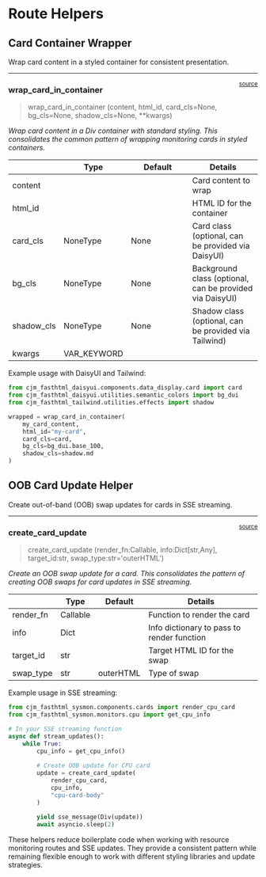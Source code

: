 # Route Helpers


<!-- WARNING: THIS FILE WAS AUTOGENERATED! DO NOT EDIT! -->

## Card Container Wrapper

Wrap card content in a styled container for consistent presentation.

------------------------------------------------------------------------

<a
href="https://github.com/cj-mills/cjm-fasthtml-resources/blob/main/cjm_fasthtml_resources/utils/route_helpers.py#L12"
target="_blank" style="float:right; font-size:smaller">source</a>

### wrap_card_in_container

>  wrap_card_in_container (content, html_id, card_cls=None, bg_cls=None,
>                              shadow_cls=None, **kwargs)

*Wrap card content in a Div container with standard styling. This
consolidates the common pattern of wrapping monitoring cards in styled
containers.*

<table>
<colgroup>
<col style="width: 6%" />
<col style="width: 25%" />
<col style="width: 34%" />
<col style="width: 34%" />
</colgroup>
<thead>
<tr>
<th></th>
<th><strong>Type</strong></th>
<th><strong>Default</strong></th>
<th><strong>Details</strong></th>
</tr>
</thead>
<tbody>
<tr>
<td>content</td>
<td></td>
<td></td>
<td>Card content to wrap</td>
</tr>
<tr>
<td>html_id</td>
<td></td>
<td></td>
<td>HTML ID for the container</td>
</tr>
<tr>
<td>card_cls</td>
<td>NoneType</td>
<td>None</td>
<td>Card class (optional, can be provided via DaisyUI)</td>
</tr>
<tr>
<td>bg_cls</td>
<td>NoneType</td>
<td>None</td>
<td>Background class (optional, can be provided via DaisyUI)</td>
</tr>
<tr>
<td>shadow_cls</td>
<td>NoneType</td>
<td>None</td>
<td>Shadow class (optional, can be provided via Tailwind)</td>
</tr>
<tr>
<td>kwargs</td>
<td>VAR_KEYWORD</td>
<td></td>
<td></td>
</tr>
</tbody>
</table>

Example usage with DaisyUI and Tailwind:

``` python
from cjm_fasthtml_daisyui.components.data_display.card import card
from cjm_fasthtml_daisyui.utilities.semantic_colors import bg_dui
from cjm_fasthtml_tailwind.utilities.effects import shadow

wrapped = wrap_card_in_container(
    my_card_content,
    html_id="my-card",
    card_cls=card,
    bg_cls=bg_dui.base_100,
    shadow_cls=shadow.md
)
```

## OOB Card Update Helper

Create out-of-band (OOB) swap updates for cards in SSE streaming.

------------------------------------------------------------------------

<a
href="https://github.com/cj-mills/cjm-fasthtml-resources/blob/main/cjm_fasthtml_resources/utils/route_helpers.py#L50"
target="_blank" style="float:right; font-size:smaller">source</a>

### create_card_update

>  create_card_update (render_fn:Callable, info:Dict[str,Any],
>                          target_id:str, swap_type:str='outerHTML')

*Create an OOB swap update for a card. This consolidates the pattern of
creating OOB swaps for card updates in SSE streaming.*

<table>
<thead>
<tr>
<th></th>
<th><strong>Type</strong></th>
<th><strong>Default</strong></th>
<th><strong>Details</strong></th>
</tr>
</thead>
<tbody>
<tr>
<td>render_fn</td>
<td>Callable</td>
<td></td>
<td>Function to render the card</td>
</tr>
<tr>
<td>info</td>
<td>Dict</td>
<td></td>
<td>Info dictionary to pass to render function</td>
</tr>
<tr>
<td>target_id</td>
<td>str</td>
<td></td>
<td>Target HTML ID for the swap</td>
</tr>
<tr>
<td>swap_type</td>
<td>str</td>
<td>outerHTML</td>
<td>Type of swap</td>
</tr>
</tbody>
</table>

Example usage in SSE streaming:

``` python
from cjm_fasthtml_sysmon.components.cards import render_cpu_card
from cjm_fasthtml_sysmon.monitors.cpu import get_cpu_info

# In your SSE streaming function
async def stream_updates():
    while True:
        cpu_info = get_cpu_info()
        
        # Create OOB update for CPU card
        update = create_card_update(
            render_cpu_card,
            cpu_info,
            "cpu-card-body"
        )
        
        yield sse_message(Div(update))
        await asyncio.sleep(2)
```

These helpers reduce boilerplate code when working with resource
monitoring routes and SSE updates. They provide a consistent pattern
while remaining flexible enough to work with different styling libraries
and update strategies.
